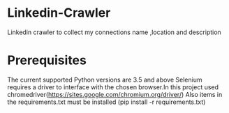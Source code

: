 # Linkedin-Crawler
 Linkedin crawler to collect my connections name ,location and description
# Prerequisites
 The current supported Python versions are 3.5 and above
 Selenium requires a driver to interface with the chosen browser.In this project used chromedriver(https://sites.google.com/chromium.org/driver/)
 Also items in the requirements.txt must be installed (pip install -r requirements.txt)
